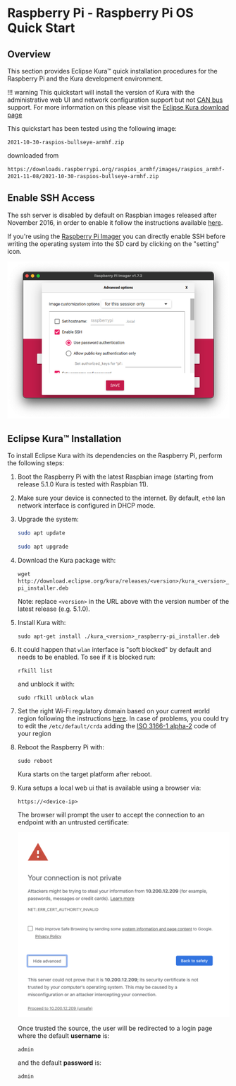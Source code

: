 # Raspberry Pi - Raspberry Pi OS Quick Start

## Overview

This section provides Eclipse Kura&trade; quick installation procedures for the
Raspberry Pi and the Kura development environment.

!!! warning
    This quickstart will install the version of Kura with the administrative web UI and network  configuration support but not [CAN bus](https://en.wikipedia.org/wiki/CAN_bus) support. For more information on this please visit the [Eclipse Kura download page](https://www.eclipse.org/kura/downloads.php)

This quickstart has been tested using the following image:

```
2021-10-30-raspios-bullseye-armhf.zip
```

downloaded from

```
https://downloads.raspberrypi.org/raspios_armhf/images/raspios_armhf-2021-11-08/2021-10-30-raspios-bullseye-armhf.zip
```

## Enable SSH Access

The ssh server is disabled by default on Raspbian images released after November 2016,
in order to enable it follow the instructions available [here](https://www.raspberrypi.org/documentation/remote-access/ssh/).

If you're using the [Raspberry Pi Imager](https://github.com/raspberrypi/rpi-imager) you can directly enable SSH before writing the operating system into the SD card by clicking on the "setting" icon.

![Enable SSH Raspberry Pi Imager](./images/imager-enable-ssh.png)

## Eclipse Kura&trade; Installation

To install Eclipse Kura with its dependencies on the Raspberry Pi, perform the
following steps:

1. Boot the Raspberry Pi with the latest Raspbian image (starting from release 5.1.0 Kura is tested with Raspbian 11).

2. Make sure your device is connected to the internet. By default, `eth0` lan network interface is configured in DHCP mode.

3. Upgrade the system:
   
    ```bash
    sudo apt update
    ```
    ```bash
    sudo apt upgrade
    ```
   
4. Download the Kura package with:

    ```
    wget http://download.eclipse.org/kura/releases/<version>/kura_<version>_raspberry-pi_installer.deb
    ```

    Note: replace `<version>` in the URL above with the version number of the latest release (e.g. 5.1.0).

5. Install Kura with: 

    ```
    sudo apt-get install ./kura_<version>_raspberry-pi_installer.deb
    ```

6. It could happen that `wlan` interface is "soft blocked" by default and needs to be enabled. To see if it is blocked run:

    ```
    rfkill list
    ```

    and unblock it with:

    ```
    sudo rfkill unblock wlan
    ```

7. Set the right Wi-Fi regulatory domain based on your current world region following the instructions [here](https://www.raspberrypi.org/documentation/computers/configuration.html#using-the-desktop). In case of problems, you could try to edit the `/etc/default/crda` adding the [ISO 3166-1 alpha-2](https://it.wikipedia.org/wiki/ISO_3166-1_alpha-2) code of your region

8. Reboot the Raspberry Pi with:

    ```
    sudo reboot
    ```

    Kura starts on the target platform after reboot.

9. Kura setups a local web ui that is available using a browser via:

    ```
    https://<device-ip>
    ```

    The browser will prompt the user to accept the connection to an endpoint with an untrusted certificate:

    ![Proceed trusting the source](./images/untrusted_cert3.png)

    Once trusted the source, the user will be redirected to a login page where the default **username** is:

    ```
    admin
    ```

    and the default **password** is:

    ```
    admin
    ```

